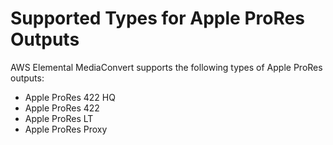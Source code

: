 # Supported Types for Apple ProRes Outputs<a name="supported-types-for-apple-prores-outputs"></a>

AWS Elemental MediaConvert supports the following types of Apple ProRes outputs:
+ Apple ProRes 422 HQ
+ Apple ProRes 422
+ Apple ProRes LT
+ Apple ProRes Proxy